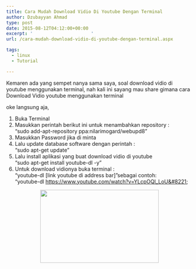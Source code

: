 ```yaml
---
title: Cara Mudah Download Vidio Di Youtube Dengan Terminal
author: Dzubayyan Ahmad
type: post
date: 2015-08-12T04:12:00+00:00
excerpt: '						'
url: /cara-mudah-download-vidio-di-youtube-dengan-terminal.aspx

tags:
  - linux
  - Tutorial

---
```

Kemaren ada yang sempet nanya sama saya, soal download vidio di youtube menggunakan terminal, nah kali ini sayang mau share gimana cara Download Vidio youtube menggunakan terminal

oke langsung aja,

<div style="clear: both; text-align: center;">
</div>

  1. Buka Terminal
  2. Masukkan perintah berikut ini untuk menambahkan repository :  
    &#8220;sudo add-apt-repository ppa:nilarimogard/webupd8&#8221; <tanpa tanda petik>
  3. Masukkan Password jika di minta
  4. Lalu update database software dengan perintah :<a name="more"></a>  
    &#8220;sudo apt-get update&#8221;
  5. Lalu install aplikasi yang buat download vidio di youtube  
    &#8220;sudo apt-get install youtube-dl -y&#8221;
  6. Untuk download vidionya buka terminal :  
    &#8220;youtube-dl [link youtube di address bar]&#8221;sebagai contoh:  
    &#8220;youtube-dl https://www.youtube.com/watch?v=YLcpOQl_LoU&#8221;  
    <tanpa tanda petik>

<div style="text-align: center;">
  <a style="margin-left: 1em; margin-right: 1em;" href="https://1.bp.blogspot.com/-dD2gcqoQacE/Vc7K16E0U1I/AAAAAAAAA4g/4pNDVr3uuAE/s1600/Screenshot%2Bfrom%2B2015-08-15%2B12-14-51.png"><img loading="lazy" decoding="async" src="https://1.bp.blogspot.com/-dD2gcqoQacE/Vc7K16E0U1I/AAAAAAAAA4g/4pNDVr3uuAE/s320/Screenshot%2Bfrom%2B2015-08-15%2B12-14-51.png" alt="" alt="" width="320" height="197" border="0" /></a>
</div>